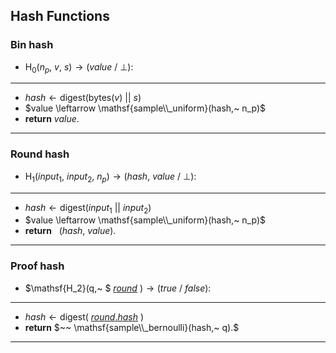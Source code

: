 ## Hash Functions

### Bin hash
- $\mathsf{H_0}(n_p,~ v,~ s) \rightarrow (value ~ /~ \bot):$
---
- $hash \leftarrow \mathsf{digest}(\mathsf{bytes}(v) ~ || ~ s)$
- $value \leftarrow \mathsf{sample\\_uniform}(hash,~ n_p)$
- **return** $value.$
---

### Round hash
- $\mathsf{H_1}(input_1,~ input_2,~ n_p) \rightarrow (hash,~ value ~ /~ \bot):$
---
- $hash \leftarrow \mathsf{digest}(input_1 ~ || ~ input_2)$
- $value \leftarrow \mathsf{sample\\_uniform}(hash,~ n_p)$
- **return** $~~ (hash,~ value).$
---

### Proof hash
- $\mathsf{H_2}(q,~ $ [$round$](#round) $) \rightarrow (true ~ /~ false):$
---
- $hash \leftarrow \mathsf{digest}($ [$round.hash$](#round-digest) $)$
- **return** $~~ \mathsf{sample\\_bernoulli}(hash,~ q).$
---
